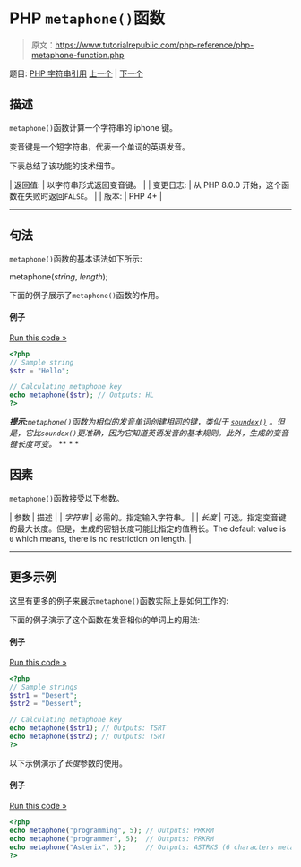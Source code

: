 # PHP `metaphone()`函数

> 原文：<https://www.tutorialrepublic.com/php-reference/php-metaphone-function.php>

题目: [PHP 字符串引用](php-string-functions.php) [上一个](php-md5-file-function.php) | [下一个](php-nl-langinfo-function.php)

## 描述

`metaphone()`函数计算一个字符串的 iphone 键。

变音键是一个短字符串，代表一个单词的英语发音。

下表总结了该功能的技术细节。

| 返回值: | 以字符串形式返回变音键。 |
| 变更日志: | 从 PHP 8.0.0 开始，这个函数在失败时返回`FALSE`。 |
| 版本: | PHP 4+ |

* * *

## 句法

`metaphone()`函数的基本语法如下所示:

metaphone(*string*, *length*);

下面的例子展示了`metaphone()`函数的作用。

#### 例子

[Run this code »](../codelab.php?topic=php&file=calculate-metaphone-key-of-a-string "Run this code to view the output")

```php
<?php
// Sample string
$str = "Hello";

// Calculating metaphone key
echo metaphone($str); // Outputs: HL
?>
```

 ***提示:**`metaphone()`函数为相似的发音单词创建相同的键，类似于 [`soundex()`](php-soundex-function.php) 。但是，它比`soundex()`更准确，因为它知道英语发音的基本规则。此外，生成的变音键长度可变。*  ** * *

## 因素

`metaphone()`函数接受以下参数。

| 参数 | 描述 |
| *字符串* | 必需的。指定输入字符串。 |
| *长度* | 可选。指定变音键的最大长度。但是，生成的密钥长度可能比指定的值稍长。The default value is `0` which means, there is no restriction on length. |

* * *

## 更多示例

这里有更多的例子来展示`metaphone()`函数实际上是如何工作的:

下面的例子演示了这个函数在发音相似的单词上的用法:

#### 例子

[Run this code »](../codelab.php?topic=php&file=find-similar-sounding-words-using-metaphone-key "Run this code to view the output")

```php
<?php
// Sample strings
$str1 = "Desert";
$str2 = "Dessert";

// Calculating metaphone key
echo metaphone($str1); // Outputs: TSRT
echo metaphone($str2); // Outputs: TSRT
?>
```

以下示例演示了*长度*参数的使用。

#### 例子

[Run this code »](../codelab.php?topic=php&file=passing-length-parameter-to-metaphone "Run this code to view the output")

```php
<?php
echo metaphone("programming", 5); // Outputs: PRKRM
echo metaphone("programmer", 5);  // Outputs: PRKRM
echo metaphone("Asterix", 5);     // Outputs: ASTRKS (6 characters metaphone key, instead of 5)
?>
```

